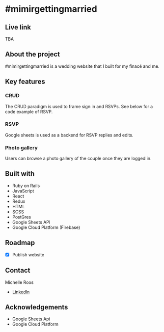 # #mimirgettingmarried 

## Live link
TBA

<!-- ![robinhodl-view](https://github.com/michelleroos/robinhodl_fullstack/blob/main/app/assets/images/gif-login.gif?raw=true) -->

## About the project

#mimirgettingmarried is a wedding website that I built for my finacé and me. 

## Key features

### CRUD

The CRUD paradigm is used to frame sign in and RSVPs. See below for a code example of RSVP.

### RSVP

Google sheets is used as a backend for RSVP replies and edits. 

### Photo gallery

Users can browse a photo gallery of the couple once they are logged in.

## Built with

- Ruby on Rails
- JavaScript
- React
- Redux
- HTML
- SCSS
- PostGres
- Google Sheets API
- Google Cloud Platform (Firebase)

## Roadmap
- [x] Publish website

## Contact
Michelle Roos
- [LinkedIn](https://www.linkedin.com/michelleroos/)

## Acknowledgements
- Google Sheets Api
- Google Cloud Platform
